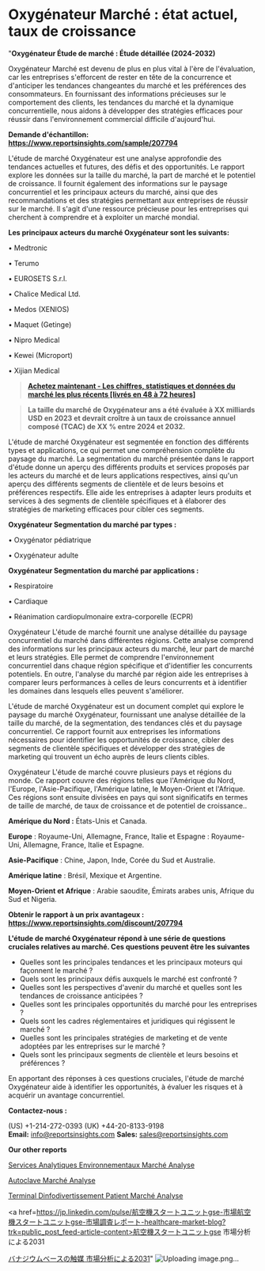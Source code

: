 # Oxygénateur Marché : état actuel, taux de croissance

"<strong>Oxygénateur Étude de marché : Étude détaillée (2024-2032)</strong>

Oxygénateur Marché est devenu de plus en plus vital à l'ère de l'évaluation, car les entreprises s'efforcent de rester en tête de la concurrence et d'anticiper les tendances changeantes du marché et les préférences des consommateurs. En fournissant des informations précieuses sur le comportement des clients, les tendances du marché et la dynamique concurrentielle, nous aidons à développer des stratégies efficaces pour réussir dans l'environnement commercial difficile d'aujourd'hui.

<strong>Demande d'échantillon: <a href=https://www.reportsinsights.com/sample/207794>https://www.reportsinsights.com/sample/207794</a></strong>

L'étude de marché Oxygénateur est une analyse approfondie des tendances actuelles et futures, des défis et des opportunités. Le rapport explore les données sur la taille du marché, la part de marché et le potentiel de croissance. Il fournit également des informations sur le paysage concurrentiel et les principaux acteurs du marché, ainsi que des recommandations et des stratégies permettant aux entreprises de réussir sur le marché. Il s'agit d'une ressource précieuse pour les entreprises qui cherchent à comprendre et à exploiter un marché mondial.

<strong>Les principaux acteurs du marché Oxygénateur sont les suivants:</strong>

• Medtronic

• Terumo

• EUROSETS S.r.l.

• Chalice Medical Ltd.

• Medos (XENIOS)

• Maquet (Getinge)

• Nipro Medical

• Kewei (Microport)

• Xijian Medical
<blockquote><a href=https://www.reportsinsights.com/buynow/207794><span style=text-decoration: underline;><strong>Achetez maintenant - Les chiffres, statistiques et données du marché les plus récents [livrés en 48 à 72 heures]</strong></span></a></blockquote>
<blockquote><span style=text-decoration: underline;><strong>La taille du marché de Oxygénateur ans a été évaluée à XX milliards USD en 2023 et devrait croître à un taux de croissance annuel composé (TCAC) de XX % entre 2024 et 2032.</strong></span></blockquote>
L'étude de marché Oxygénateur est segmentée en fonction des différents types et applications, ce qui permet une compréhension complète du paysage du marché. La segmentation du marché présentée dans le rapport d'étude donne un aperçu des différents produits et services proposés par les acteurs du marché et de leurs applications respectives, ainsi qu'un aperçu des différents segments de clientèle et de leurs besoins et préférences respectifs. Elle aide les entreprises à adapter leurs produits et services à des segments de clientèle spécifiques et à élaborer des stratégies de marketing efficaces pour cibler ces segments.

<strong>Oxygénateur Segmentation du marché par types :</strong>

• Oxygénator pédiatrique

• Oxygénateur adulte

<strong>Oxygénateur Segmentation du marché par applications :</strong>

• Respiratoire

• Cardiaque

• Réanimation cardiopulmonaire extra-corporelle (ECPR)

Oxygénateur L'étude de marché fournit une analyse détaillée du paysage concurrentiel du marché dans différentes régions. Cette analyse comprend des informations sur les principaux acteurs du marché, leur part de marché et leurs stratégies. Elle permet de comprendre l'environnement concurrentiel dans chaque région spécifique et d'identifier les concurrents potentiels. En outre, l'analyse du marché par région aide les entreprises à comparer leurs performances à celles de leurs concurrents et à identifier les domaines dans lesquels elles peuvent s'améliorer.

L'étude de marché Oxygénateur est un document complet qui explore le paysage du marché Oxygénateur, fournissant une analyse détaillée de la taille du marché, de la segmentation, des tendances clés et du paysage concurrentiel. Ce rapport fournit aux entreprises les informations nécessaires pour identifier les opportunités de croissance, cibler des segments de clientèle spécifiques et développer des stratégies de marketing qui trouvent un écho auprès de leurs clients cibles.

Oxygénateur L'étude de marché couvre plusieurs pays et régions du monde. Ce rapport couvre des régions telles que l'Amérique du Nord, l'Europe, l'Asie-Pacifique, l'Amérique latine, le Moyen-Orient et l'Afrique. Ces régions sont ensuite divisées en pays qui sont significatifs en termes de taille de marché, de taux de croissance et de potentiel de croissance..

<strong>Amérique du Nord :</strong> États-Unis et Canada.

<strong>Europe</strong> : Royaume-Uni, Allemagne, France, Italie et Espagne : Royaume-Uni, Allemagne, France, Italie et Espagne.

<strong>Asie-Pacifique</strong> : Chine, Japon, Inde, Corée du Sud et Australie.

<strong>Amérique latine</strong> : Brésil, Mexique et Argentine.

<strong>Moyen-Orient et Afrique</strong> : Arabie saoudite, Émirats arabes unis, Afrique du Sud et Nigeria.

<strong>Obtenir le rapport à un prix avantageux : <a href=https://www.reportsinsights.com/discount/207794>https://www.reportsinsights.com/discount/207794</a></strong>

<strong>L'étude de marché Oxygénateur répond à une série de questions cruciales relatives au marché. Ces questions peuvent être les suivantes</strong>
<ul>
  <li>Quelles sont les principales tendances et les principaux moteurs qui façonnent le marché ?</li>
  <li>Quels sont les principaux défis auxquels le marché est confronté ?</li>
  <li>Quelles sont les perspectives d'avenir du marché et quelles sont les tendances de croissance anticipées ?</li>
  <li>Quelles sont les principales opportunités du marché pour les entreprises ?</li>
  <li>Quels sont les cadres réglementaires et juridiques qui régissent le marché ?</li>
  <li>Quelles sont les principales stratégies de marketing et de vente adoptées par les entreprises sur le marché ?</li>
  <li>Quels sont les principaux segments de clientèle et leurs besoins et préférences ?</li>
</ul>
En apportant des réponses à ces questions cruciales, l'étude de marché Oxygénateur aide à identifier les opportunités, à évaluer les risques et à acquérir un avantage concurrentiel.

<strong>Contactez-nous :</strong>

(US) +1-214-272-0393
(UK) +44-20-8133-9198
<strong>Email:</strong> <a>info@reportsinsights.com</a>
<strong>Sales:</strong> <a>sales@reportsinsights.com</a>

<strong>Our other reports</strong>

<a href=https://www.linkedin.com/pulse/services-analytiques-environnementaux-march%C3%A9-tqxyf/>Services Analytiques Environnementaux Marché Analyse</a>

<a href=https://www.linkedin.com/pulse/autoclave-march%C3%A9-rapport-analyse-professionnelle-2fbgf/>Autoclave Marché Analyse</a>

<a href=https://www.linkedin.com/pulse/terminal-dinfodivertissement-patient-march%C3%A9-r%C3%A9alisations-8pxkf/>Terminal Dinfodivertissement Patient Marché Analyse</a>

<a href=https://jp.linkedin.com/pulse/航空機スタートユニットgse-市場航空機スタートユニットgse-市場調査レポート-healthcare-market-blog?trk=public_post_feed-article-content>航空機スタートユニットgse 市場分析による2031</a>

<a href=https://www.linkedin.com/pulse/バナジウムベースの触媒-市場バナジウムベースの触媒-市場調査レポート-reportsinsights-pvt-ltd/>バナジウムベースの触媒 市場分析による2031</a>"
![Uploading image.png…]()
